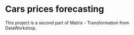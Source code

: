 # Cars prices forecasting

This project is a second part of Matrix - Transformation from DataWorkshop.
